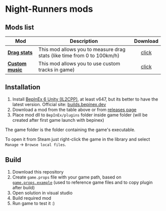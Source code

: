 # Night-Runners mods

## Mods list

Mod | Description | Download
-|-|:-:
| [**Drag stats**](https://github.com/Scoolnik/SK.NRMods/tree/master/SK.NRMods.DragStats/README.md) | This mod allows you to measure drag stats (like time from 0 to 100km/h) | [click](https://github.com/Scoolnik/SK.NRMods/releases/download/DS-v1.0.2/SK.NRMods.DragStats.dll)|
| [**Custom music**](https://github.com/Scoolnik/SK.NRMods/blob/master/SK.NRMods.CustomMusic/README.md) | This mod allows you to use custom tracks in game) | [click](https://github.com/Scoolnik/SK.NRMods/releases/download/CM-v1.0.2/SK.NRMods.CustomMusic.zip)|

## Installation
1. Install [BepInEx 6 Unity (IL2CPP)](https://builds.bepinex.dev/projects/bepinex_be/692/BepInEx-Unity.IL2CPP-win-x64-6.0.0-be.692%2B851521c.zip), at least v647, but its better to have the latest version. Official site: [builds.bepinex.dev﻿](https://builds.bepinex.dev/projects/bepinex_be)
2. Download a mod from the table above or from [releases page](https://github.com/Scoolnik/SK.NRMods/releases)
3. Place mod dll to `BepInEx/plugins` folder inside game folder (will be created after first game launch with bepinex)

﻿The game folder is the folder containing the game's executable.

To open it from Steam just right-click the game in the library and select `Manage` -> `Browse local files`.

## Build

1. Download this repository
2. Create `game.props` file with your game path, based on [`game.props.example`](https://github.com/Scoolnik/SK.NRMods/blob/master/game.props.example) (used to reference game files and to copy plugin after build)
3. Open solution in visual studio
4. Build required mod
5. Run game to test it :)

